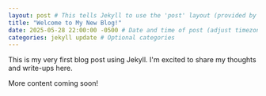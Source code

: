 ```yaml
---
layout: post # This tells Jekyll to use the 'post' layout (provided by Minima)
title: "Welcome to My New Blog!"
date: 2025-05-28 22:00:00 -0500 # Date and time of post (adjust timezone)
categories: jekyll update # Optional categories
---
```


This is my very first blog post using Jekyll.
I'm excited to share my thoughts and write-ups here.

More content coming soon!
